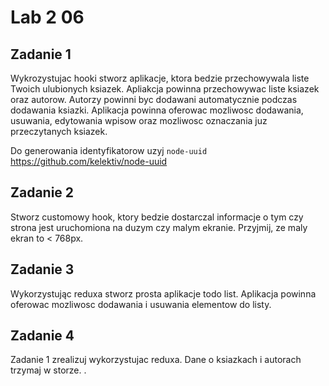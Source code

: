 # Lab 2  06

## Zadanie 1
Wykrozystujac hooki stworz aplikacje, ktora bedzie przechowywala liste Twoich ulubionych ksiazek.
Apliakcja powinna przechowywac liste ksiazek oraz autorow. Autorzy powinni byc dodawani automatycznie podczas dodawania ksiazki.
Aplikacja powinna oferowac mozliwosc dodawania, usuwania, edytowania wpisow oraz mozliwosc oznaczania juz przeczytanych ksiazek.

Do generowania identyfikatorow uzyj `node-uuid` https://github.com/kelektiv/node-uuid


## Zadanie 2
Stworz customowy hook, ktory bedzie dostarczal informacje o tym czy strona jest uruchomiona na duzym czy malym ekranie.
Przyjmij, ze maly ekran to < 768px.


## Zadanie 3
Wykorzystując reduxa stworz prosta aplikacje todo list. Aplikacja powinna oferowac mozliwosc dodawania i usuwania elementow do listy.


## Zadanie 4
Zadanie 1 zrealizuj wykorzystujac reduxa. Dane o ksiazkach i autorach trzymaj w storze.
.